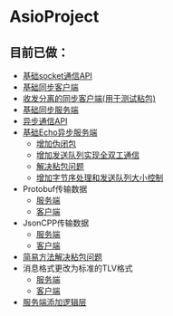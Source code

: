 # AsioProject

## 目前已做：
- [基础socket通信API](https://github.com/AhDaii/AsioProject/tree/master/PreExam)
- [基础同步客户端](https://github.com/AhDaii/AsioProject/tree/master/SyncClient)
- [收发分离的同步客户端(用于测试粘包)](https://github.com/AhDaii/AsioProject/tree/master/SyncClient_v2)
- [基础同步服务端](https://github.com/AhDaii/AsioProject/tree/master/SyncServer)
- [异步通信API](https://github.com/AhDaii/AsioProject/tree/master/AsycApi)
- [基础Echo异步服务端](https://github.com/AhDaii/AsioProject/commit/d8b406fcbcf388e520f64234128ba3522068bd28)
  - [增加伪闭包](https://github.com/AhDaii/AsioProject/commit/7822cf6d300ee66ef40b7c61f1660b0cc96414cd)
  - [增加发送队列实现全双工通信](https://github.com/AhDaii/AsioProject/commit/f929bcc68d734e9ce2ea147da977fe39aa7c271b)
  - [解决粘包问题](https://github.com/AhDaii/AsioProject/commit/f37f9c308d5750b7442e26d497435813693abff2)
  - [增加字节序处理和发送队列大小控制](https://github.com/AhDaii/AsioProject/commit/f7ff805f64b71ce945f0069521b01665bf6a15f8)
- Protobuf传输数据
  - [服务端](https://github.com/AhDaii/AsioProject/tree/master/AsycServer_Protobuf)
  - [客户端](https://github.com/AhDaii/AsioProject/tree/master/SyncClient_Protobuf)
- JsonCPP传输数据
  - [服务端](https://github.com/AhDaii/AsioProject/tree/master/AsycServer_JsonCPP)
  - [客户端](https://github.com/AhDaii/AsioProject/tree/master/SyncClient_JsonCPP)
- [简易方法解决粘包问题](https://github.com/AhDaii/AsioProject/tree/master/AsycServer_v2)
- 消息格式更改为标准的TLV格式
  - [服务端](https://github.com/AhDaii/AsioProject/tree/master/AsycServer_Logic)
  - [客户端](https://github.com/AhDaii/AsioProject/tree/master/SyncClient_JsonCPP_v2)
- [服务端添加逻辑层](https://github.com/AhDaii/AsioProject/tree/master/AsycServer_Logic)
